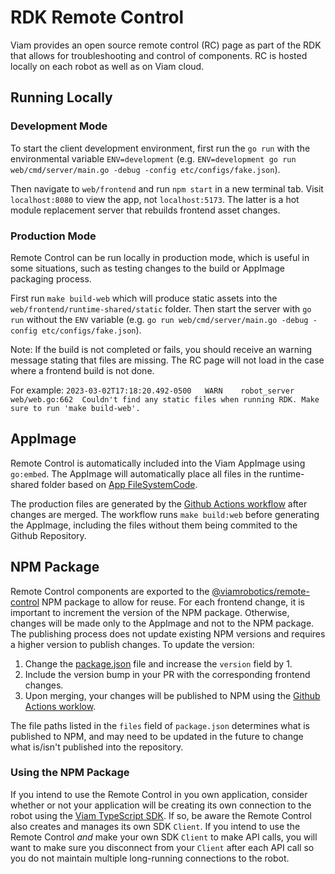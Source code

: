 # RDK Remote Control
Viam provides an open source remote control (RC) page as part of the RDK that allows for troubleshooting and control of components. RC is hosted locally on each robot as well as on Viam cloud.

## Running Locally

### Development Mode
To start the client development environment, first run the `go run` with the environmental variable `ENV=development` (e.g. `ENV=development go run web/cmd/server/main.go -debug -config etc/configs/fake.json`). 

Then navigate to `web/frontend` and run `npm start` in a new terminal tab. Visit `localhost:8080` to view the app, not `localhost:5173`. The latter is a hot module replacement server that rebuilds frontend asset changes.

### Production Mode
Remote Control can be run locally in production mode, which is useful in some situations, such as testing changes to the build or AppImage packaging process.

First run `make build-web` which will produce static assets into the `web/frontend/runtime-shared/static` folder. Then start the server with `go run` without the `ENV` variable (e.g. `go run web/cmd/server/main.go -debug -config etc/configs/fake.json`).

Note: If the build is not completed or fails, you should receive an warning message stating that files are missing. The RC page will not load in the case where a frontend build is not done.

For example:
`2023-03-02T17:18:20.492-0500	WARN	robot_server	web/web.go:662	Couldn't find any static files when running RDK. Make sure to run 'make build-web'.`

## AppImage
Remote Control is automatically included into the Viam AppImage using `go:embed`. The AppImage will automatically place all files in the runtime-shared folder based on [App FileSystemCode](https://github.com/viamrobotics/rdk/blob/main/web/app_fs.go).

The production files are generated by the [Github Actions workflow](https://github.com/viamrobotics/rdk/blob/main/.github/workflows/appimage.yml) after changes are merged. The workflow runs `make build:web` before generating the AppImage, including the files without them being commited to the Github Repository.

## NPM Package
Remote Control components are exported to the [@viamrobotics/remote-control](https://www.npmjs.com/package/@viamrobotics/remote-control) NPM package to allow for reuse. For each frontend change, it is important to increment the version of the NPM package. Otherwise, changes will be made only to the AppImage and not to the NPM package. The publishing process does not update existing NPM versions and requires a higher version to publish changes. To update the version:

1. Change the [package.json](https://github.com/viamrobotics/rdk/blob/main/web/frontend/package.json#L3) file and increase the `version` field by 1.
1. Include the version bump in your PR with the corresponding frontend changes.
1. Upon merging, your changes will be published to NPM using the [Github Actions worklow](https://github.com/viamrobotics/rdk/blob/main/.github/workflows/npm-publish.yml).

The file paths listed in the `files` field of `package.json` determines what is published to NPM, and may need to be updated in the future to change what is/isn't published into the repository.

### Using the NPM Package

If you intend to use the Remote Control in you own application, consider whether or not your application will be creating its own connection to the robot using the [Viam TypeScript SDK](https://github.com/viamrobotics/viam-typescript-sdk). If so, be aware the Remote Control also creates and manages its own SDK `Client`. If you intend to use the Remote Control _and_ make your own SDK `Client` to make API calls, you will want to make sure you disconnect from your `Client` after each API call so you do not maintain multiple long-running connections to the robot. 
